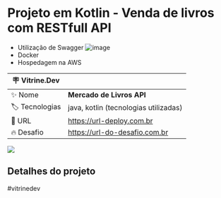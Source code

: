 # Projeto em Kotlin - Venda de livros com RESTfull API

 - Utilização de Swagger
 ![image](https://user-images.githubusercontent.com/30580018/200127886-ad96e293-45de-4efe-9cb2-51e2f629b3a9.png)
  - Docker
   - Hospedagem na AWS

| :placard: Vitrine.Dev |     |
| -------------  | --- |
| :sparkles: Nome        | **Mercado de Livros API**
| :label: Tecnologias | java, kotlin (tecnologias utilizadas)
| :rocket: URL         | https://url-deploy.com.br
| :fire: Desafio     | https://url-do-desafio.com.br

<!-- Inserir imagem com a #vitrinedev ao final do link -->
![](https://via.placeholder.com/1200x500.png?text=imagem+lindona+do+meu+projeto#vitrinedev)

## Detalhes do projeto

#vitrinedev
